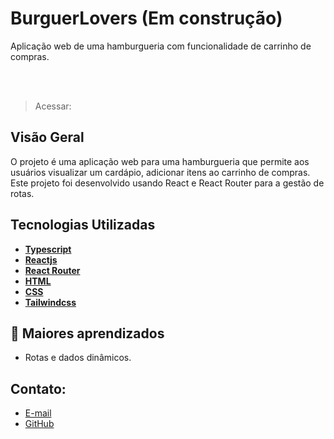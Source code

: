 # BurguerLovers (Em construção)

Aplicação web de uma hamburgueria com funcionalidade de carrinho de compras.

<br>


<br>

> Acessar: 

## Visão Geral

O projeto é uma aplicação web para uma hamburgueria que permite aos usuários visualizar um cardápio, adicionar itens ao carrinho de compras. Este projeto foi desenvolvido usando React e React Router para a gestão de rotas.

## Tecnologias Utilizadas

- **[ Typescript ](https://www.typescriptlang.org/)**
- **[ Reactjs ](https://react.dev/)**
- **[ React Router ](https://reactrouter.com/en/main)**
- **[ HTML ](https://developer.mozilla.org/pt-BR/docs/Web/HTML)**
- **[ CSS ](https://developer.mozilla.org/pt-BR/docs/Web/CSS)**
- **[ Tailwindcss ](https://tailwindcss.com/)**

## 📝 Maiores aprendizados

- Rotas e dados dinâmicos.

## Contato:

- <a href="mailto:ronaldofidelis.ti@gmail.com" target="_blank">E-mail</a>
- <a href="https://github.com/RonaldoFidelis" target="_blank">GitHub</a>
